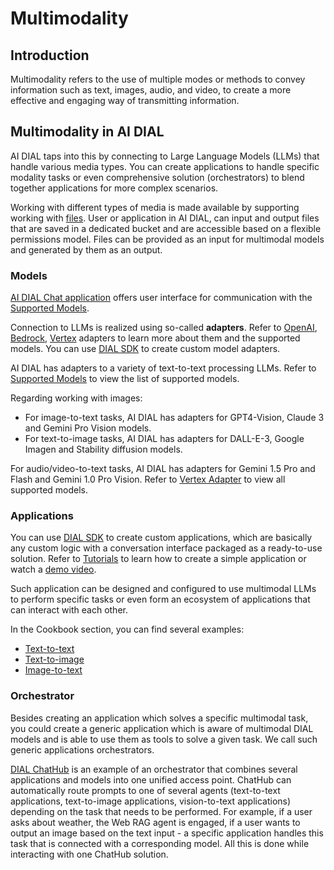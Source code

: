 # Multimodality

## Introduction

Multimodality refers to the use of multiple modes or methods to convey information such as text, images, audio, and video, to create a more effective and engaging way of transmitting information.

## Multimodality in AI DIAL

AI DIAL taps into this by connecting to Large Language Models (LLMs) that handle various media types. You can create applications to handle specific modality tasks or even comprehensive solution (orchestrators) to blend together applications for more complex scenarios.

Working with different types of media is made available by supporting working with [files](https://epam-rail.com/dial_api#tag/Files). User or application in AI DIAL, can input and output files that are saved in a dedicated bucket and are accessible based on a flexible permissions model. Files can be provided as an input for multimodal models and generated by them as an output.

### Models

[AI DIAL Chat application](/docs/user-guide.md#language-models) offers user interface for communication with the [Supported Models](/docs/supported-models.md).

Connection to LLMs is realized using so-called **adapters**. Refer to [OpenAI](https://github.com/epam/ai-dial-adapter-openai), [Bedrock](https://github.com/epam/ai-dial-adapter-bedrock/?tab=readme-ov-file#supported-models), [Vertex](https://github.com/epam/ai-dial-adapter-vertexai/?tab=readme-ov-file#supported-models) adapters to learn more about them and the supported models. You can use [DIAL SDK](https://github.com/epam/ai-dial-sdk) to create custom model adapters.

AI DIAL has adapters to a variety of text-to-text processing LLMs. Refer to [Supported Models](/docs/supported-models.md) to view the list of supported models. 

Regarding working with images:

* For image-to-text tasks, AI DIAL has adapters for GPT4-Vision, Claude 3 and Gemini Pro Vision models.
* For text-to-image tasks, AI DIAL has adapters for DALL-E-3, Google Imagen and Stability diffusion models.

For audio/video-to-text tasks, AI DIAL has adapters for Gemini 1.5 Pro and Flash and Gemini 1.0 Pro Vision. Refer to [Vertex Adapter](https://github.com/epam/ai-dial-adapter-vertexai/) to view all supported models.

### Applications

You can use [DIAL SDK](https://github.com/epam/ai-dial-sdk) to create custom applications, which are basically any custom logic with a conversation interface packaged as a ready-to-use solution. Refer to [Tutorials](/docs/tutorials/quick-start-with-application.md) to learn how to create a simple application or watch a [demo video](/docs/video%20demos/3.Developers/Applications/5.develop-application.md).

Such application can be designed and configured to use multimodal LLMs to perform specific tasks or even form an ecosystem of applications that can interact with each other. 

In the Cookbook section, you can find several examples:

* [Text-to-text](https://docs.epam-rail.com/Cookbook/dial-cookbook/examples/how_to_call_text_to_text_applications)
* [Text-to-image](https://docs.epam-rail.com/Cookbook/dial-cookbook/examples/how_to_call_text_to_image_applications)
* [Image-to-text](https://docs.epam-rail.com/Cookbook/dial-cookbook/examples/how_to_call_image_to_text_applications)

### Orchestrator

Besides creating an application which solves a specific multimodal task, you could create a generic application which is aware of multimodal DIAL models and is able to use them as tools to solve a given task. We call such generic applications orchestrators. 

[DIAL ChatHub](/docs/video%20demos/2.Applications/3.dial-chathub.md) is an example of an orchestrator that combines several applications and models into one unified access point. ChatHub can automatically route prompts to one of several agents (text-to-text applications, text-to-image applications, vision-to-text applications) depending on the task that needs to be performed. For example, if a user asks about weather, the Web RAG agent is engaged, if a user wants to output an image based on the text input - a specific application handles this task that is connected with a corresponding model. All this is done while interacting with one ChatHub solution.

